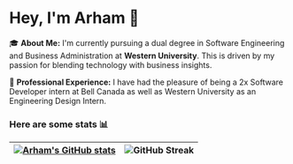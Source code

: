 # Hey, I'm Arham 👋


🎓 **About Me:** I'm currently pursuing a dual degree in Software Engineering and Business Administration at **Western University**. This is driven by my passion for blending technology with business insights.



💼 **Professional Experience:** I have had the pleasure of being a 2x Software Developer intern at Bell Canada as well as Western University as an Engineering Design Intern.


### Here are some stats 📊
|[![Arham's GitHub stats](https://github-readme-stats.vercel.app/api?username=arhamansarii&show_icons=true&theme=dracula)](https://github.com/arhamansarii) | ![GitHub Streak](https://github-readme-streak-stats.herokuapp.com/?user=arhamansarii&theme=dracula)|
| ------------- | ------------- |
